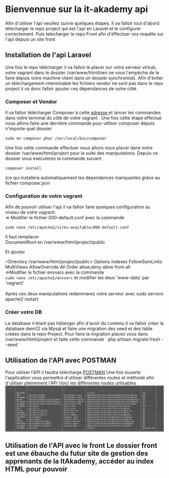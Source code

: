 <h1> Bienvennue sur la it-akademy api </h1>

<p> Afin d'utiliser l'api veuillez suivre quelques étapes. Il va falloir tout d'abord télécharger le repo project qui est l'api en Laravel et le configurer correctement. Puis telecharger le repo Front afin d'éffectuer vos requête sur l'api depuis un site front </p>
<h2>Installation de l'api Laravel </h2>
<p>
Une fois le repo télécharger il va falloir le placer sur votre serveur virtuel, votre vagrant dans le dossier /var/www/html(rien ne vous l'empêche de le faire depuis votre machine client dans un dossier synchronisé).
Afin d'éviter un téléchargement interminable les fichiers vendor ne sont pas dans le repo project il va donc falloir ajouter ces dépendances de votre côté.
</p>
<h3>Composer et Vendor</h3>
<p>Il va falloir télécharger Composer à cette <a href="https://getcomposer.org/download/">adresse </a> et lancer les commandes dans votre terminal du côté de votre vagrant . Une fois cette étape effectué nous allons faire une dernière commande pour utiliser composer depuis n'importe quel dossier
    
    sudo mv composer.phar /usr/local/bin/composer 
   
</p>
<p> Une fois cette commande effectuer nous allons nous placer dans notre dossier /var/www/html/project pour la suite des manipulations. Depuis ce dossier vous executerez la commande suivant 
    
    composer install
 
(ce qui installera automatiquement les dépendances manquantes grâce au fichier composer.json </p>
<h3>Configuration de votre vagrant</h3>
<p>Afin de pouvoir utiliser l'api il va falloir faire quelques configuration au niveau de votre vagrant: <br>
=> Modifier le fichier 000-default.conf avec la commande 
    
    sudo nano /etc/apache2/sites-available/000-default.conf
    
Il faut remplacer 	
DocumentRoot en /var/www/html/project/public

Et ajouter

<Directory /var/www/html/project/public>
		Options Indexes FollowSymLinks MultiViews
        AllowOverride All
        Order allow,deny
        allow from all
	</Directory>
<br>
=>Modifier le fichier envvars avec la commande  
`
sudo nano /etc/apache2/envvars
`
et modifier les deux 'www-data' par 'vagrant'
<br><br>
Après ces deux manipulations redemmarez votre serveur avec sudo service apache2 restart</p>
<h3>Créer votre DB</h3>
La database n'étant pas héberger afin d'avoir du contenu il va falloir créer la database dwm12 via Mysql et faire une migration des seed et des table créées dans le repo Project.
Pour faire la migration placez vous dans /var/www/html/project et faite cette commande
`
php artisan migrate:fresh --seed
`
<h2>Utilisation de l'API avec POSTMAN</h2>
<p> Pour utiliser l'API il faudra télécharge <a href="https://www.getpostman.com/downloads/">POSTMAN</a> 
    Une fois ouverte l'application vous permettra d'utiliser différentes routes et méthode afin d'utiliser pleinement l'API
    Voici les différentes routes utilisables
    <img src="./project/Table_routes_Api.png">
<h2>Utilisation de l'API avec le front</2>
Le dossier front est une ébauche du futur site de gestion des apprenants de la ItAkademy, accéder au index HTML pour pouvoir 
